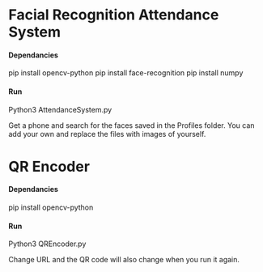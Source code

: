# Facial Recognition Attendance System

#### Dependancies
pip install opencv-python
pip install face-recognition
pip install numpy

#### Run
Python3 AttendanceSystem.py

Get a phone and search for the faces saved in the Profiles folder. You can add your own and replace the files with images of yourself.

# QR Encoder

#### Dependancies
pip install opencv-python

#### Run
Python3 QREncoder.py

Change URL and the QR code will also change when you run it again.
